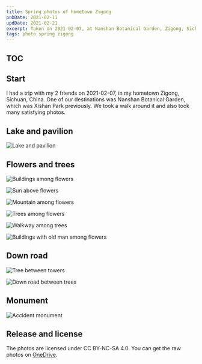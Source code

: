 ```yaml
---
title: Spring photos of hometown Zigong
pubDate: 2021-02-11
updDate: 2021-02-21
excerpt: Taken on 2021-02-07, at Nanshan Botanical Garden, Zigong, Sichuan, China. All licensed under CC BY-NC-SA 4.0.
tags: photo spring zigong
---
```


## TOC

## Start

I had a trip with my 2 friends on 2021-02-07, in my hometown Zigong, Sichuan, China.
One of our destinations was Nanshan Botanical Garden, which was Xishan Park previously.
We took a walk around it and also took many satisfying photos.

## Lake and pavilion

![Lake and pavilion](../../s3/images/zigong-2021-02-07/pavilion-in-lake.jpg)

## Flowers and trees

![Buildings among flowers](../../s3/images/zigong-2021-02-07/buildings-among-flowers.jpg)

![Sun above flowers](../../s3/images/zigong-2021-02-07/sun-above-flowers.jpg)

![Mountain among flowers](../../s3/images/zigong-2021-02-07/mountain-among-flowers.jpg)

![Trees among flowers](../../s3/images/zigong-2021-02-07/trees-among-flowers-fixed.jpg)

![Walkway among trees](../../s3/images/zigong-2021-02-07/walkway-among-trees.jpg)

![Buildings with old man among flowers](../../s3/images/zigong-2021-02-07/buildings-with-old-man-among-flowers.jpg)

## Down road

![Tree between towers](../../s3/images/zigong-2021-02-07/tree-between-towers.jpg)

![Down road between trees](../../s3/images/zigong-2021-02-07/down-road-between-trees.jpg)

## Monument

![Accident monument](../../s3/images/zigong-2021-02-07/accident-monument.jpg)

## Release and license

The photos are licensed under CC BY-NC-SA 4.0.
You can get the raw photos on [OneDrive][zigong-2021-02-07].

[zigong-2021-02-07]: https://share.myl.workers.dev/raw-images/zigong-2021-02-07/
